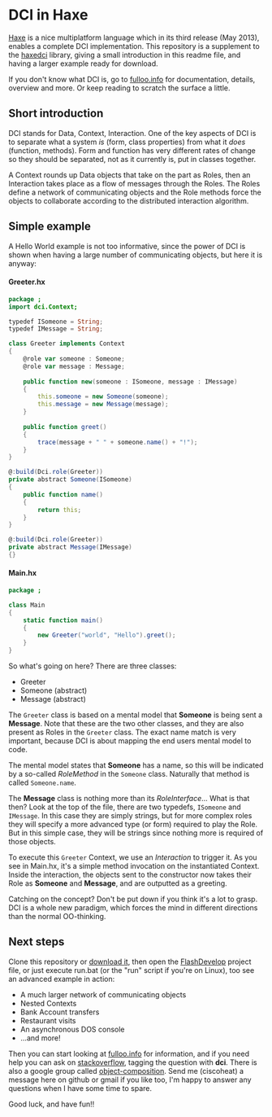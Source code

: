 # DCI in Haxe
[Haxe](http://haxe.org) is a nice multiplatform language which in its third release (May 2013), enables a complete DCI implementation. This repository is a supplement to the [haxedci](https://github.com/ciscoheat/haxedci) library, giving a small introduction in this readme file, and having a larger example ready for download.

If you don't know what DCI is, go to [fulloo.info](http://fulloo.info) for documentation, details, overview and more. Or keep reading to scratch the surface a little.

## Short introduction
DCI stands for Data, Context, Interaction. One of the key aspects of DCI is to separate what a system *is* (form, class properties) from what it *does* (function, methods). Form and function has very different rates of change so they should be separated, not as it currently is, put in classes together.

A Context rounds up Data objects that take on the part as Roles, then an Interaction takes place as a flow of messages through the Roles. The Roles define a network of communicating objects and the Role methods force the objects to collaborate according to the distributed interaction algorithm.

## Simple example
A Hello World example is not too informative, since the power of DCI is shown when having a large number of communicating objects, but here it is anyway:

#### Greeter.hx
```actionscript
package ;
import dci.Context;

typedef ISomeone = String;
typedef IMessage = String;

class Greeter implements Context
{
    @role var someone : Someone;
	@role var message : Message;
	
	public function new(someone : ISomeone, message : IMessage)
	{
		this.someone = new Someone(someone);
		this.message = new Message(message);
	}
	
	public function greet()
	{
		trace(message + " " + someone.name() + "!");
	}
}

@:build(Dci.role(Greeter))
private abstract Someone(ISomeone)
{
	public function name()
	{
		return this;
	}
}

@:build(Dci.role(Greeter))
private abstract Message(IMessage)
{}
```

#### Main.hx
```actionscript
package ;

class Main 
{	
	static function main() 
	{
		new Greeter("world", "Hello").greet();
	}	
}
```
So what's going on here? There are three classes:

* Greeter
* Someone (abstract)
* Message (abstract)

The `Greeter` class is based on a mental model that **Someone** is being sent a **Message**. Note that these are the two other classes, and they are also present as Roles in the `Greeter` class. The exact name match is very important, because DCI is about mapping the end users mental model to code.

The mental model states that **Someone** has a name, so this will be indicated by a so-called *RoleMethod* in the `Someone` class. Naturally that method is called `Someone.name`.

The **Message** class is nothing more than its *RoleInterface*... What is that then? Look at the top of the file, there are two typedefs, `ISomeone` and `IMessage`. In this case they are simply strings, but for more complex roles they will specify a more advanced type (or form) required to play the Role. But in this simple case, they will be strings since nothing more is required of those objects.

To execute this `Greeter` Context, we use an *Interaction* to trigger it. As you see in Main.hx, it's a simple method invocation on the instantiated Context. Inside the interaction, the objects sent to the constructor now takes their Role as **Someone** and **Message**, and are outputted as a greeting.

Catching on the concept? Don't be put down if you think it's a lot to grasp. DCI is a whole new paradigm, which forces the mind in different directions than the normal OO-thinking.

## Next steps
Clone this repository or [download it](https://github.com/ciscoheat/haxedci-example/archive/master.zip), then open the [FlashDevelop](http://www.flashdevelop.org/) project file, or just execute run.bat (or the "run" script if you're on Linux), too see an advanced example in action:

* A much larger network of communicating objects
* Nested Contexts
* Bank Account transfers
* Restaurant visits
* An asynchronous DOS console
* ...and more! 
 
Then you can start looking at [fulloo.info](http://fulloo.info) for information, and if you need help you can ask on [stackoverflow](http://stackoverflow.com/questions/tagged/dci), tagging the question with **dci**. There is also a google group called [object-composition](https://groups.google.com/forum/?fromgroups#!forum/object-composition). Send me (ciscoheat) a message here on github or gmail if you like too, I'm happy to answer any questions when I have some time to spare.

Good luck, and have fun!!
